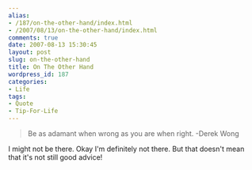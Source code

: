 ```yaml
---
alias:
- /187/on-the-other-hand/index.html
- /2007/08/13/on-the-other-hand/index.html
comments: true
date: 2007-08-13 15:30:45
layout: post
slug: on-the-other-hand
title: On The Other Hand
wordpress_id: 187
categories:
- Life
tags:
- Quote
- Tip-For-Life
---
```


> Be as adamant when wrong as you are when right.
-Derek Wong



I might not be there.  Okay I'm definitely not there.  But that doesn't mean that it's not still good advice!
